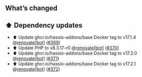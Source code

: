 ## What’s changed

## ⬆️ Dependency updates

- ⬆️ Update ghcr.io/hassio-addons/base Docker tag to v17.1.4 @[renovate[bot]](https://github.com/apps/renovate) ([#369](https://github.com/hassio-addons/addon-bookstack/pull/369))
- ⬆️ Update PHP to v8.3.17-r0 @[renovate[bot]](https://github.com/apps/renovate) ([#370](https://github.com/hassio-addons/addon-bookstack/pull/370))
- ⬆️ Update ghcr.io/hassio-addons/base Docker tag to v17.2.0 @[renovate[bot]](https://github.com/apps/renovate) ([#371](https://github.com/hassio-addons/addon-bookstack/pull/371))
- ⬆️ Update ghcr.io/hassio-addons/base Docker tag to v17.2.1 @[renovate[bot]](https://github.com/apps/renovate) ([#372](https://github.com/hassio-addons/addon-bookstack/pull/372))
